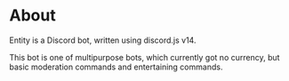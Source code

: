 # About

Entity is a Discord bot, written using discord.js v14.

This bot is one of multipurpose bots, which currently got no currency, but basic moderation commands and entertaining commands.
